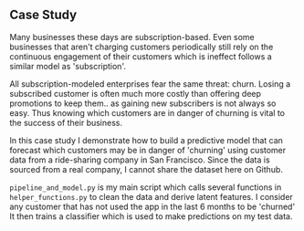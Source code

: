 ## Case Study

Many businesses these days are subscription-based. Even some businesses that aren't charging customers periodically still rely on the continuous engagement of their customers which is ineffect follows a similar model as 'subscription'.

All subscription-modeled enterprises fear the same threat: churn. Losing a subscribed customer is often much more costly than offering deep promotions to keep them.. as gaining new subscribers is not always so easy. Thus knowing which customers are in danger of churning is vital to the success of their business.

In this case study I demonstrate how to build a predictive model that can forecast which customers may be in danger of 'churning' using customer data from  a ride-sharing company in San Francisco.  Since the data is sourced from a real company, I cannot share the dataset here on Github.

`pipeline_and_model.py` is my main script  which calls several functions in `helper_functions.py` to clean the data and derive latent features. I consider any customer that has not used the app in the last 6 months to be 'churned' It then trains a classifier which is used to make predictions on my test data.
